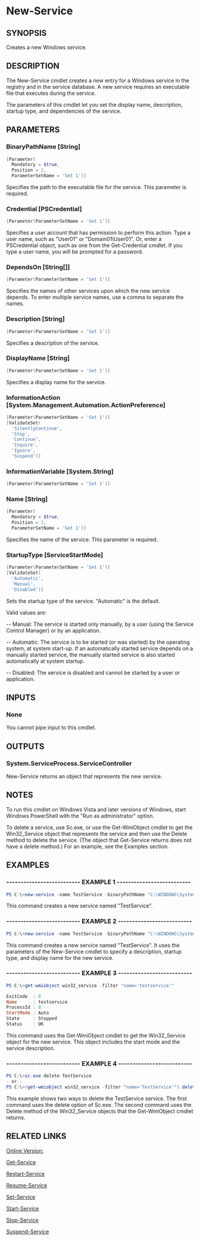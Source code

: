 ﻿# New-Service

## SYNOPSIS
Creates a new Windows service.

## DESCRIPTION
The New-Service cmdlet creates a new entry for a Windows service in the registry and in the service database.
A new service requires an executable file that executes during the service.

The parameters of this cmdlet let you set the display name, description, startup type, and dependencies of the service.

## PARAMETERS

### BinaryPathName [String]

```powershell
[Parameter(
  Mandatory = $true,
  Position = 2,
  ParameterSetName = 'Set 1')]
```

Specifies the path to the executable file for the service.
This parameter is required.


### Credential [PSCredential]

```powershell
[Parameter(ParameterSetName = 'Set 1')]
```

Specifies a user account that has permission to perform this action.
Type a user name, such as "User01" or "Domain01\User01".
Or, enter a PSCredential object, such as one from the Get-Credential cmdlet.
If you type a user name, you will be prompted for a password.


### DependsOn [String[]]

```powershell
[Parameter(ParameterSetName = 'Set 1')]
```

Specifies the names of other services upon which the new service depends.
To enter multiple service names, use a comma to separate the names.


### Description [String]

```powershell
[Parameter(ParameterSetName = 'Set 1')]
```

Specifies a description of the service.


### DisplayName [String]

```powershell
[Parameter(ParameterSetName = 'Set 1')]
```

Specifies a display name for the service.


### InformationAction [System.Management.Automation.ActionPreference]

```powershell
[Parameter(ParameterSetName = 'Set 1')]
[ValidateSet(
  'SilentlyContinue',
  'Stop',
  'Continue',
  'Inquire',
  'Ignore',
  'Suspend')]
```




### InformationVariable [System.String]

```powershell
[Parameter(ParameterSetName = 'Set 1')]
```




### Name [String]

```powershell
[Parameter(
  Mandatory = $true,
  Position = 1,
  ParameterSetName = 'Set 1')]
```

Specifies the name of the service.
This parameter is required.


### StartupType [ServiceStartMode]

```powershell
[Parameter(ParameterSetName = 'Set 1')]
[ValidateSet(
  'Automatic',
  'Manual',
  'Disabled')]
```

Sets the startup type of the service.  "Automatic" is the default.

Valid values are:

--  Manual:      The service is started only manually, by a user (using the Service Control Manager) or by an application.

--  Automatic:  The service is to be started (or was started) by the operating system, at system start-up.
If an automatically started service depends on a manually started service, the manually started service is also started automatically at system startup.

-- Disabled: The service is disabled and cannot be started by a user or application.



## INPUTS
### None

You cannot pipe input to this cmdlet.

## OUTPUTS
### System.ServiceProcess.ServiceController

New-Service returns an object that represents the new service.

## NOTES
To run this cmdlet on Windows Vista and later versions of Windows, start Windows PowerShell with the "Run as administrator" option.

To delete a service, use Sc.exe, or use the Get-WmiObject cmdlet to get the Win32_Service object that represents the service and then use the Delete method to delete the service. (The object that Get-Service returns does not have a delete method.) For an example, see the Examples section.


## EXAMPLES
### -------------------------- EXAMPLE 1 --------------------------

```powershell
PS C:\>new-service -name TestService -binaryPathName "C:\WINDOWS\System32\svchost.exe -k netsvcs"

```
This command creates a new service named "TestService".






### -------------------------- EXAMPLE 2 --------------------------

```powershell
PS C:\>new-service -name TestService -binaryPathName "C:\WINDOWS\System32\svchost.exe -k netsvcs" -dependson NetLogon -displayName "Test Service" -StartupType Manual -Description "This is a test service."

```
This command creates a new service named "TestService".
It uses the parameters of the New-Service cmdlet to specify a description, startup type, and display name for the new service.






### -------------------------- EXAMPLE 3 --------------------------

```powershell
PS C:\>get-wmiobject win32_service -filter "name='testservice'"

ExitCode  : 0
Name      : testservice
ProcessId : 0
StartMode : Auto
State     : Stopped
Status    : OK

```
This command uses the Get-WmiObject cmdlet to get the Win32_Service object for the new service.
This object includes the start mode and the service description.






### -------------------------- EXAMPLE 4 --------------------------

```powershell
PS C:\>sc.exe delete TestService
- or -
PS C:\>(get-wmiobject win32_service -filter "name='TestService'").delete()

```
This example shows two ways to delete the TestService service.
The first command uses the delete option of Sc.exe.
The second command uses the Delete method of the Win32_Service objects that the Get-WmiObject cmdlet returns.







## RELATED LINKS

[Online Version:](http://go.microsoft.com/fwlink/p/?linkid=293889)

[Get-Service]()

[Restart-Service]()

[Resume-Service]()

[Set-Service]()

[Start-Service]()

[Stop-Service]()

[Suspend-Service]()


